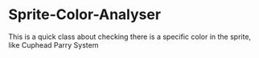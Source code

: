 # Sprite-Color-Analyser
This is a quick class about checking there is a specific color in the sprite, like Cuphead Parry System
